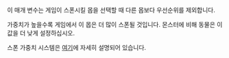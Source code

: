 이 매개 변수는 게임이 스폰시킬 몹을 선택할 때 다른 몹보다 우선순위를 제외합니다.

가중치가 높을수록 게임에서 이 몹은 더 많이 스폰될 것입니다. 몬스터에 비해 동물은 이 값을 더 낮게 설정하십시오.

스폰 가중치 시스템은 [여기](https://mcreator.net/wiki/mob-spawning-parameters)에 자세히 설명되어 있습니다.